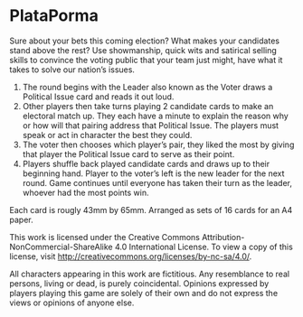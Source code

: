 # PlataPorma
Sure about your bets this coming election? What makes your candidates stand above the rest? Use showmanship, quick wits and satirical selling skills to convince the voting public that your team just might, have what it takes to solve our nation’s issues.

1. The round begins with the Leader also known as the Voter draws a Political Issue card and reads it out loud.
2. Other players then take turns playing 2 candidate cards to make an electoral match up. They each have a minute to explain the reason why or how will that pairing address that Political Issue. The players must speak or act in character the best they could.
3. The voter then chooses which player’s pair, they liked the most by giving that player the Political Issue card to serve as their point.
4. Players shuffle back played candidate cards and draws up to their beginning hand. Player to the voter’s left is the new leader for the next round. Game continues until everyone has taken their turn as the leader, whoever had the most points win.

Each card is rougly 43mm by 65mm. Arranged as sets of 16 cards for an A4 paper.

This work is licensed under the Creative Commons Attribution-NonCommercial-ShareAlike 4.0 International License. To view a copy of this license, visit http://creativecommons.org/licenses/by-nc-sa/4.0/.

All characters appearing in this work are fictitious. Any resemblance to real persons, living or dead, is purely coincidental. Opinions expressed by players playing this game are solely of their own and do not express the views or opinions of anyone else.
